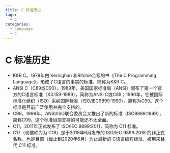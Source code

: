 ```yaml
---
title: C 标准历史
tags:
  - C
categories:
  - Language
  - C
---
```


# C 标准历史

- K&R C。1978年由 Kernighan 和Ritchie合写的书《The C Programming Language》，形成了C语言的事实的标准，简称为K&R C。
- ANSI C（C89或C90）。1989年，美国国家标准局（ANSI）颁布了第一个官方的C语言标准（X3.159-1989），简称为ANSI C或C89；1990年，它被国际标准化组织（ISO）采纳国际标准（ISO/IEC9899:1990），简称为C90。这个标准是目前广泛使用并完全支持的。
- C99。1999年，ANSI/ISO联合委员会又推出了新的标准（ISO9899:1999），简称C99。这个标准目前支持的可能还不太全面。
- C11。2011年正式发布了 ISO/IEC 9899:2011，简称为 C11 标准。
- C17（也被称为为 C18）是于2018年6月发布的 ISO/IEC 9899:2018 的非正式名称，也是目前（截止到2020年6月）为止最新的 C语言编程标准，被用来替代 C11 标准。
